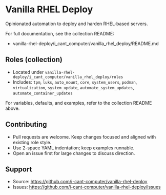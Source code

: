 # Vanilla RHEL Deploy

Opinionated automation to deploy and harden RHEL‑based servers.

For full documentation, see the collection README:

- vanilla-rhel-deploy/i_cant_computer/vanilla_rhel_deploy/README.md

## Roles (collection)

- Located under `vanilla-rhel-deploy/i_cant_computer/vanilla_rhel_deploy/roles`
- Includes: `tpm`, `luks`, `auto_mount`, `core`, `system_users`, `podman`,
  `virtualization`, `system_update`, `automate_system_updates`,
  `automate_container_updates`

For variables, defaults, and examples, refer to the collection README above.

## Contributing

- Pull requests are welcome. Keep changes focused and aligned with existing role
  style.
- Use 2-space YAML indentation; keep examples runnable.
- Open an issue first for large changes to discuss direction.

## Support

- Source: <https://github.com/i-cant-computer/vanilla-rhel-deploy>
- Issues: <https://github.com/i-cant-computer/vanilla-rhel-deploy/issues>
